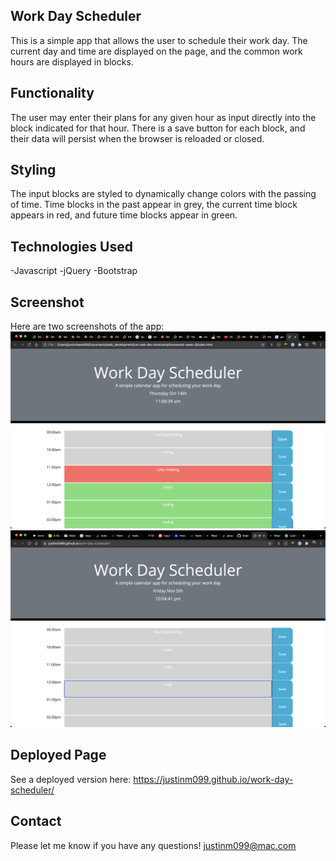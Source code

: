 ## Work Day Scheduler
This is a simple app that allows the user to schedule their work day. The current day and time are displayed on the page, 
and the common work hours are displayed in blocks. 

## Functionality
The user may enter their plans for any given hour as input directly into the block indicated for that hour. There is a save
button for each block, and their data will persist when the browser is reloaded or closed.

## Styling
The input blocks are styled to dynamically change colors with the passing of time. Time blocks in the past appear in grey,
the current time block appears in red, and future time blocks appear in green.

## Technologies Used
-Javascript
-jQuery
-Bootstrap

## Screenshot
Here are two screenshots of the app:
![screenshot](day-planner-screenshot.png)
![screenshot](day-planner-screenshot-2.png)

## Deployed Page
See a deployed version here: https://justinm099.github.io/work-day-scheduler/

## Contact
Please let me know if you have any questions! justinm099@mac.com
